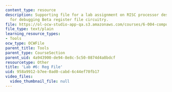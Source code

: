```yaml
---
content_type: resource
description: Supporting file for a lab assignment on RISC processor design. Test vectors
  for debugging Beta register file circuitry.
file: https://ol-ocw-studio-app-qa.s3.amazonaws.com/courses/6-004-computation-structures-spring-2009/958a9912b7ee0ad0cabd6c44ef70fb17_lab6regfile.jsim
file_type: text/plain
learning_resource_types:
- Tools
ocw_type: OCWFile
parent_title: Tools
parent_type: CourseSection
parent_uid: 4a943900-de94-8e8c-5c50-0874d4a8bdcf
resourcetype: Other
title: 'Lab #6: Reg File'
uid: 958a9912-b7ee-0ad0-cabd-6c44ef70fb17
video_files:
  video_thumbnail_file: null
---
```

